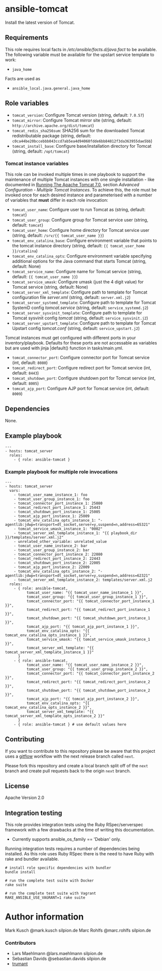 # ansible-tomcat

Install the latest version of Tomcat.

## Requirements

This role requires local facts in */etc/ansible/facts.d/java.fact*
to be available. The following variable must be available for the
upstart service template to work:

* ``java_home``

Facts are used as

* ``ansible_local.java.general.java_home``

## Role variables

* ``tomcat_version``: Configure Tomcat version (string, default: ``7.0.57``)
* ``tomcat_mirror``: Configure Tomcat mirror site (string, default: ``http://archive.apache.org/dist/tomcat``)
* ``tomcat_redis_sha256sum``: SHA256 sum for the downloaded Tomcat redistributable package (string, default: ``c0ca44be20bccebbb043ccd7ab5ea4d94060fdde6bb84812f3da363955dae5bb``)
* ``tomcat_install_base``: Configure base/installation directory for Tomcat (string, default: ``/opt/tomcat``)

### Tomcat instance variables

This role can be invoked multiple times in one playbook to support the maintenance
of multiple Tomcat instances with one single installation - like documented in
[Running The Apache Tomcat 7.0](http://tomcat.apache.org/tomcat-7.0-doc/RUNNING.txt),
section *Advanced Configuration - Multiple Tomcat Instances*. To achieve this, the
role must be invoked once for each desired instance and parameterised with a number
of variables that **must** differ in each role invocation:

* ``tomcat_user_name``: Configure user to run Tomcat as (string, default: ``tomcat``)
* ``tomcat_user_group``: Configure group for Tomcat service user (string, default: ``tomcat``)
* ``tomcat_user_home``: Configure home directory for Tomcat service user (string, default: ``/srv/{{ tomcat_user_name }}``)
* ``tomcat_env_catalina_base``: Configure environment variable that points to the tomcat instance directory (string, default: ``{{ tomcat_user_home }}/catalina``)
* ``tomcat_env_catalina_opts``: Configure environment variable specifying additional options for the Java command that starts Tomcat (string, default: None)
* ``tomcat_service_name``: Configure name for Tomcat service (string, default: ``{{ tomcat_user_name }}``)
* ``tomcat_service_umask``: Configure umask (just the 4 digit value) for Tomcat service (string, default: None)
* ``tomcat_server_xml_template``: Configure path to template for Tomcat configuration file _server.xml_ (string, default: ``server.xml.j2``)
* ``tomcat_server_systemd_template``: Configure path to template for Tomcat SystemD config _tomcat.service_ (string, default: ``service_systemd.j2``)
* ``tomcat_server_sysvinit_template``: Configure path to template for Tomcat sysvinit config _tomcat_ (string, default: ``service_sysvinit.j2``)
* ``tomcat_server_upstart_template``: Configure path to template for Tomcat Upstart config _tomcat.conf_ (string, default: ``service_upstart.j2``)


Tomcat instances must get configured with different ports in your inventory/playbook.
Defaults for these ports are not accessable as variables but are used with jinja |default()
function in tasks/main.yml.

* ``tomcat_connector_port``: Configure connector port for Tomcat service (int, default: ``8080``)
* ``tomcat_redirect_port``: Configure redirect port for Tomcat service (int, default: ``8443``)
* ``tomcat_shutdown_port``: Configure shutdown port for Tomcat service (int, default: ``8005``)
* ``tomcat_ajp_port``: Configure AJP port for Tomcat service (int, default: ``8009``)

## Dependencies

None.

## Example playbook

    ---
    - hosts: tomcat_server
      roles:
        - { role: ansible-tomcat }

### Example playbook for multiple role invocations

    ---
    - hosts: tomcat_server
      vars:
        - tomcat_user_name_instance_1: foo
        - tomcat_user_group_instance_1: foo
        - tomcat_connector_port_instance_1: 25080
        - tomcat_redirect_port_instance_1: 25443
        - tomcat_shutdown_port_instance_1: 25005
        - tomcat_ajp_port_instance_1: 25009
        - tomcat_env_catalina_opts_instance_1: "-agentlib:jdwp=transport=dt_socket,server=y,suspend=n,address=65321"
        - tomcat_service_umask_instance_1: "0002"
        - tomcat_server_xml_template_instance_1: "{{ playbook_dir }}/templates/server.xml.j2"
        - unrelated_other_variable: unrelated_value
        - tomcat_user_name_instance_2: bar
        - tomcat_user_group_instance_2: bar
        - tomcat_connector_port_instance_2: 22080
        - tomcat_redirect_port_instance_2: 22443
        - tomcat_shutdown_port_instance_2: 22005
        - tomcat_ajp_port_instance_2: 22009
        - tomcat_env_catalina_opts_instance_2: "-agentlib:jdwp=transport=dt_socket,server=y,suspend=n,address=62321"
        - tomcat_server_xml_template_instance_2: templates/server.xml.j2
      roles:
        - { role: ansible-tomcat,
              tomcat_user_name: "{{ tomcat_user_name_instance_1 }}",
              tomcat_user_group: "{{ tomcat_user_group_instance_1 }}",
              tomcat_connector_port: "{{ tomcat_connector_port_instance_1 }}",
              tomcat_redirect_port: "{{ tomcat_redirect_port_instance_1 }}",
              tomcat_shutdown_port: "{{ tomcat_shutdown_port_instance_1 }}",
              tomcat_ajp_port: "{{ tomcat_ajp_port_instance_1 }}",
              tomcat_env_catalina_opts: "{{ tomcat_env_catalina_opts_instance_1 }}",
              tomcat_service_umask: "{{ tomcat_service_umask_instance_1 }}",
              tomcat_server_xml_template: "{{ tomcat_server_xml_template_instance_1 }}"
          }
        - { role: ansible-tomcat,
              tomcat_user_name: "{{ tomcat_user_name_instance_2 }}",
              tomcat_user_group: "{{ tomcat_user_group_instance_2 }}",
              tomcat_connector_port: "{{ tomcat_connector_port_instance_2 }}",
              tomcat_redirect_port: "{{ tomcat_redirect_port_instance_2 }}",
              tomcat_shutdown_port: "{{ tomcat_shutdown_port_instance_2 }}",
              tomcat_ajp_port: "{{ tomcat_ajp_port_instance_2 }}",
              tomcat_env_catalina_opts: "{{ tomcat_env_catalina_opts_instance_2 }}",
              tomcat_server_xml_template: "{{ tomcat_server_xml_template_opts_instance_2 }}"
          }
        - { role: ansible-tomcat } # use default values here

## Contributing

If you want to contribute to this repository please be aware that this
project uses a [gitflow](http://nvie.com/posts/a-successful-git-branching-model/)
workflow with the next release branch called ``next``.

Please fork this repository and create a local branch split off of the ``next``
branch and create pull requests back to the origin ``next`` branch.

## License

Apache Version 2.0

## Integration testing

This role provides integration tests using the Ruby RSpec/serverspec framework
with a few drawbacks at the time of writing this documentation.

- Currently supports ansible_os_family == 'Debian' only.

Running integration tests requires a number of dependencies being
installed. As this role uses Ruby RSpec there is the need to have
Ruby with rake and bundler available.

    # install role specific dependencies with bundler
    bundle install

<!-- -->

    # run the complete test suite with Docker
    rake suite

<!-- -->

    # run the complete test suite with Vagrant
    RAKE_ANSIBLE_USE_VAGRANT=1 rake suite

# Author information

Mark Kusch @mark.kusch silpion.de
Marc Rohlfs @marc.rohlfs silpion.de

### Contributors

* Lars Maehlmann @lars.maehlmann silpion.de
* Sebastian Davids @sebastian.davids silpion.de
* [trumant](https://github.com/trumant)


<!-- vim: set ts=4 sw=4 et nofen: -->
